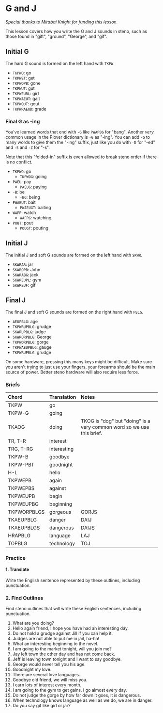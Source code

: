 # G and J

_Special thanks to _[_Mirabai Knight_](http://stenoknight.com)_ for funding this lesson._

This lesson covers how you write the G and J sounds in steno, such as those found in "gift", "ground", "George", and "gif".

## Initial G

The hard G sound is formed on the left hand with `TKPW`.

* `TKPWO`: go
* `TKPWET`: get
* `TKPWOPB`: gone
* `TKPWUT`: gut
* `TKPWEURL`: girl
* `TKPWAEUT`: gait
* `TKPWOUT`: gout
* `TKPWRAEUD`: grade

### Final G as -ing

You've learned words that end with `-G` like `PWAPBG` for "bang". Another _very_ common usage in the Plover dictionary is `-G` as "-ing". You can add `-G` to many words to give them the "-ing" suffix, just like you do with `-D` for "-ed" and `-S` and `-Z` for "-s".

Note that this "folded-in" suffix is even allowed to break steno order if there is no conflict.

* `TKPWO`: go
  * `TKPWOG`: going
* `PAEU`: pay
  * `PAEUG`: paying
* `-B`: be
  * `-BG`: being
* `PWAEUT`: bait
  * `PWAEUGT`: baiting
* `WAFP`: watch
  * `WAFPG`: watching
* `POUT`: pout
  * `POUGT`: pouting

## Initial J

The initial J and soft G sounds are formed on the left hand with `SKWR`.

* `SKWRAR`: jar
* `SKWROPB`: John
* `SKWRABG`: jack
* `SKWREUPL`: gym
* `SKWREUF`: gif

## Final J

The final J and soft G sounds are formed on the right hand with `PBLG`.

* `AEUPBLG`: age
* `TKPWRUPBLG`: grudge
* `SKWRUPBLG`: judge
* `SKWRORPBLG`: George
* `TKPWORPBLG`: gorge
* `TKPWAEUPBLG`: gauge
* `TKPWRUPBLG`: grudge

On some hardware, pressing this many keys might be difficult. Make sure you aren't trying to just use your fingers, your forearms should be the main source of power. Better steno hardware will also require less force.

### Briefs

| Chord | Translation | Notes |
| :--- | :--- | :--- |
| TKPW | go |  |
| TKPW-G | going |  |
| TKAOG | doing | TKOG is "dog" but "doing" is a very common word so we use this brief. |
| TR, T-R | interest |  |
| TRG, T-RG | interesting |  |
| TKPW-B | goodbye |  |
| TKPW-PBT | goodnight |  |
| H-L | hello |  |
| TKPWEPB | again |  |
| TKPWEPBS | against |  |
| TKPWEUPB | begin |  |
| TKPWEUPBG | beginning |  |
| TKPWORPBLGS | gorgeous | GORJS |
| TKAEUPBLG | danger | DAIJ |
| TKAEUPBLGS | dangerous | DAIJS |
| HRAPBLG | language | LAJ |
| TOPBLG | technology | TOJ |

### Practice

#### 1. Translate

Write the English sentence represented by these outlines, including punctuation.

### 2. Find Outlines

Find steno outlines that will write these English sentences, including punctuation.

1. What are you doing?
2. Hello again friend, I hope you have had an interesting day.
3. Do not hold a grudge against Jill if you can help it.
4. Judges are not able to put me in jail, ha-ha!
5. What an interesting beginning to the novel.
6. I am going to the market tonight, will you join me?
7. Jay left town the other day and has not come back.
8. Jeff is leaving town tonight and I want to say goodbye.
9. George would never tell you his age.
10. Goodnight my love.
11. There are several love languages.
12. Goodbye old friend, we will miss you.
13. I earn lots of interest every month.
14. I am going to the gym to get gains. I go almost every day.
15. Do not judge the gorge by how far down it goes, it is dangerous.
16. When technology knows language as well as we do, we are in danger.
17. Do you say gif like girl or jar?



